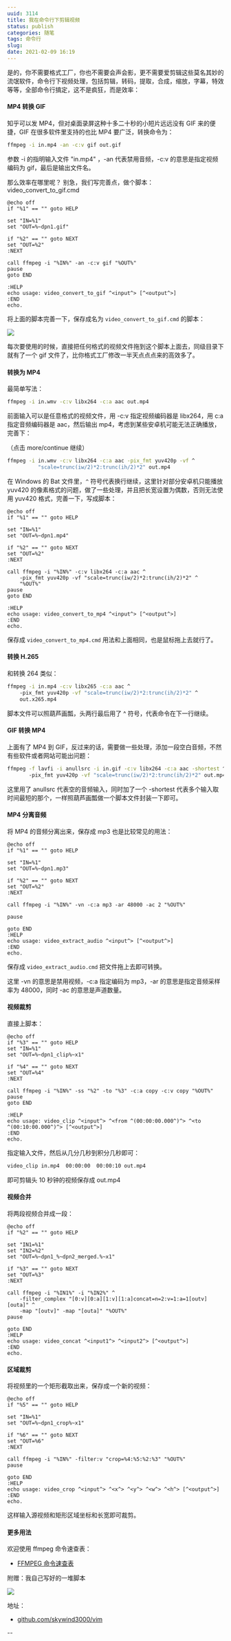 ```yaml
---
uuid: 3114
title: 我在命令行下剪辑视频
status: publish
categories: 随笔
tags: 命令行
slug: 
date: 2021-02-09 16:19
---
```

是的，你不需要格式工厂，你也不需要会声会影，更不需要爱剪辑这些莫名其妙的流氓软件，命令行下视频处理，包括剪辑，转码，提取，合成，缩放，字幕，特效等等，全部命令行搞定，这不是疯狂，而是效率：

#### MP4 转换 GIF

知乎可以发 MP4，但对桌面录屏这种十多二十秒的小短片远远没有 GIF 来的便捷，GIF 在很多软件里支持的也比 MP4 要广泛，转换命令为：

```bash
ffmpeg -i in.mp4 -an -c:v gif out.gif
```

参数 -i 的指明输入文件 "in.mp4" ，-an 代表禁用音频，-c:v 的意思是指定视频编码为 gif，最后是输出文件名。

那么效率在哪里呢？ 别急，我们写完善点，做个脚本：video_convert_to_gif.cmd

```batch
@echo off
if "%1" == "" goto HELP

set "IN=%1"
set "OUT=%~dpn1.gif"

if "%2" == "" goto NEXT
set "OUT=%2"
:NEXT

call ffmpeg -i "%IN%" -an -c:v gif "%OUT%"
pause
goto END

:HELP
echo usage: video_convert_to_gif ^<input^> [^<output^>]
:END
echo.
```

将上面的脚本完善一下，保存成名为 `video_convert_to_gif.cmd` 的脚本：

![](https://skywind3000.github.io/images/blog/2021/cmd_v1.png)

每次要使用的时候，直接把任何格式的视频文件拖到这个脚本上面去，同级目录下就有了一个 gif 文件了，比你格式工厂修改一半天点点点来的高效多了。

#### 转换为 MP4

最简单写法：

```bash
ffmpeg -i in.wmv -c:v libx264 -c:a aac out.mp4
```

前面输入可以是任意格式的视频文件，用 -c:v 指定视频编码器是 libx264，用 c:a 指定音频编码器是 aac，然后输出 mp4，考虑到某些安卓机可能无法正确播放，完善下：

（点击 more/continue 继续）

<!--more-->

```bash
ffmpeg -i in.wmv -c:v libx264 -c:a aac -pix_fmt yuv420p -vf ^
          "scale=trunc(iw/2)*2:trunc(ih/2)*2" out.mp4
```

在 Windows 的 Bat 文件里，`^` 符号代表换行继续，这里针对部分安卓机只能播放 yuv420 的像素格式的问题，做了一些处理，并且把长宽设置为偶数，否则无法使用 yuv420 格式，完善一下，写成脚本：

```batch
@echo off
if "%1" == "" goto HELP

set "IN=%1"
set "OUT=%~dpn1.mp4"

if "%2" == "" goto NEXT
set "OUT=%2"
:NEXT

call ffmpeg -i "%IN%" -c:v libx264 -c:a aac ^
	-pix_fmt yuv420p -vf "scale=trunc(iw/2)*2:trunc(ih/2)*2" ^
   	"%OUT%"
pause
goto END

:HELP
echo usage: video_convert_to_mp4 ^<input^> [^<output^>]
:END
echo.
```

保存成 `video_convert_to_mp4.cmd` 用法和上面相同，也是鼠标拖上去就行了。

#### 转换 H.265

和转换 264 类似：

```bash
ffmpeg -i in.mp4 -c:v libx265 -c:a aac ^
	-pix_fmt yuv420p -vf "scale=trunc(iw/2)*2:trunc(ih/2)*2" ^
	out.x265.mp4
```

脚本文件可以照葫芦画瓢，头两行最后用了 ^ 符号，代表命令在下一行继续。

#### GIF 转换 MP4

上面有了 MP4 到 GIF，反过来的话，需要做一些处理，添加一段空白音频，不然有些软件或者网站可能出问题：

```bash
ffmpeg -f lavfi -i anullsrc -i in.gif -c:v libx264 -c:a aac -shortest ^
       -pix_fmt yuv420p -vf "scale=trunc(iw/2)*2:trunc(ih/2)*2" out.mp4
```

这里用了 anullsrc 代表空的音频输入，同时加了一个 -shortest 代表多个输入取时间最短的那个，一样照葫芦画瓢做一个脚本文件封装一下即可。

#### MP4 分离音频

将 MP4 的音频分离出来，保存成 mp3 也是比较常见的用法：

```batch
@echo off
if "%1" == "" goto HELP

set "IN=%1"
set "OUT=%~dpn1.mp3"

if "%2" == "" goto NEXT
set "OUT=%2"
:NEXT

call ffmpeg -i "%IN%" -vn -c:a mp3 -ar 48000 -ac 2 "%OUT%"

pause

goto END
:HELP
echo usage: video_extract_audio ^<input^> [^<output^>]
:END
echo.
```

保存成 `video_extract_audio.cmd` 把文件拖上去即可转换。

这里 -vn 的意思是禁用视频，-c:a 指定编码为 mp3，-ar 的意思是指定音频采样率为 48000，同时 -ac 的意思是声道数量。

#### 视频裁剪

直接上脚本：

```batch
@echo off
if "%3" == "" goto HELP
set "IN=%1"
set "OUT=%~dpn1_clip%~x1"

if "%4" == "" goto NEXT
set "OUT=%4"
:NEXT

call ffmpeg -i "%IN%" -ss "%2" -to "%3" -c:a copy -c:v copy "%OUT%"
pause
goto END

:HELP
echo usage: video_clip ^<input^> ^<from ^(00:00:00.000^)^> ^<to ^(00:10:00.000^)^> [^<output^>]
:END
echo.
```

指定输入文件，然后从几分几秒到积分几秒即可：

```bash
video_clip in.mp4  00:00:00  00:00:10 out.mp4
```

即可剪辑头 10 秒钟的视频保存成 out.mp4

#### 视频合并

将两段视频合并成一段：

```batch
@echo off
if "%2" == "" goto HELP

set "IN1=%1"
set "IN2=%2"
set "OUT=%~dpn1_%~dpn2_merged.%~x1"

if "%3" == "" goto NEXT
set "OUT=%3"
:NEXT

call ffmpeg -i "%IN1%" -i "%IN2%" ^
	-filter_complex "[0:v][0:a][1:v][1:a]concat=n=2:v=1:a=1[outv][outa]" ^
   	-map "[outv]" -map "[outa]" "%OUT%"
pause

goto END
:HELP
echo usage: video_concat ^<input1^> ^<input2^> [^<output^>]
:END
echo.
```

#### 区域裁剪

将视频里的一个矩形截取出来，保存成一个新的视频：

```batch
@echo off
if "%5" == "" goto HELP

set "IN=%1"
set "OUT=%~dpn1_crop%~x1"

if "%6" == "" goto NEXT
set "OUT=%6"
:NEXT

call ffmpeg -i "%IN%" -filter:v "crop=%4:%5:%2:%3" "%OUT%"
pause

goto END
:HELP
echo usage: video_crop ^<input^> ^<x^> ^<y^> ^<w^> ^<h^> [^<output^>]
:END
echo.
```

这样输入源视频和矩形区域坐标和长宽即可裁剪。

#### 更多用法

欢迎使用 ffmpeg 命令速查表：

- [FFMPEG 命令速查表](https://github.com/skywind3000/awesome-cheatsheets/blob/master/tools/ffmpeg.sh)

附赠：我自己写好的一堆脚本

![](https://skywind3000.github.io/images/blog/2021/cmd_v2.png)

地址：

- [github.com/skywind3000/vim](https://github.com/skywind3000/vim/tree/master/tools/script)

--
